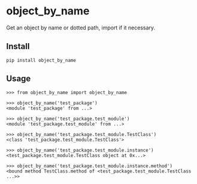 object_by_name
==============
Get an object by name or dotted path, import if it necessary.

Install
-------
    pip install object_by_name

Usage
-----
    >>> from object_by_name import object_by_name

    >>> object_by_name('test_package')
    <module 'test_package' from ...>

    >>> object_by_name('test_package.test_module')
    <module 'test_package.test_module' from ...>

    >>> object_by_name('test_package.test_module.TestClass')
    <class 'test_package.test_module.TestClass'>

    >>> object_by_name('test_package.test_module.instance')
    <test_package.test_module.TestClass object at 0x...>

    >>> object_by_name('test_package.test_module.instance.method')
    <bound method TestClass.method of <test_package.test_module.TestClass ...>>